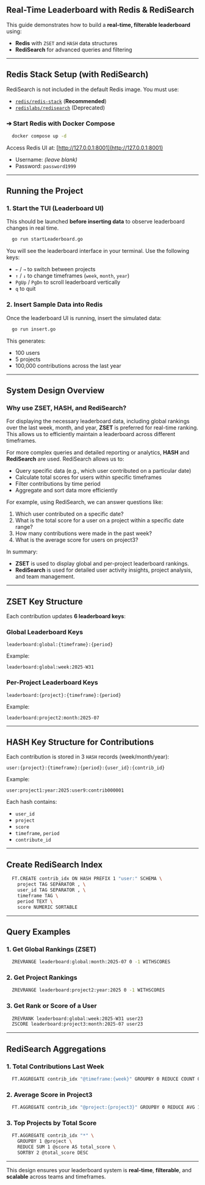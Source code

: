 ## Real-Time Leaderboard with Redis & RediSearch

This guide demonstrates how to build a **real-time, filterable leaderboard** using:

- **Redis** with `ZSET` and `HASH` data structures
- **RediSearch** for advanced queries and filtering

---

## Redis Stack Setup (with RediSearch)

RediSearch is not included in the default Redis image. You must use:

- [`redis/redis-stack`](https://hub.docker.com/r/redis/redis-stack) (**Recommended**)
- [`redislabs/redisearch`](https://hub.docker.com/r/redislabs/redisearch) (Deprecated)

### ➔ Start Redis with Docker Compose

```bash
  docker compose up -d
```

Access Redis UI at: [http://127.0.0.1:8001](http://127.0.0.1:8001)

- Username: _(leave blank)_
- Password: `password1999`

---

## Running the Project

### 1. Start the TUI (Leaderboard UI)

This should be launched **before inserting data** to observe leaderboard changes in real time.

```bash
  go run startLeaderboard.go
```

You will see the leaderboard interface in your terminal. Use the following keys:

- `←` / `→` to switch between projects
- `↑` / `↓` to change timeframes (`week`, `month`, `year`)
- `PgUp` / `PgDn` to scroll leaderboard vertically
- `q` to quit

### 2. Insert Sample Data into Redis

Once the leaderboard UI is running, insert the simulated data:

```bash
  go run insert.go
```

This generates:

- 100 users
- 5 projects
- 100,000 contributions across the last year

---

## System Design Overview

### Why use ZSET, HASH, and RediSearch?

For displaying the necessary leaderboard data, including global rankings over the last week, month, and year, **ZSET**
is preferred for real-time ranking. This allows us to efficiently maintain a leaderboard across different timeframes.

For more complex queries and detailed reporting or analytics, **HASH** and **RediSearch** are used. RediSearch allows us
to:

- Query specific data (e.g., which user contributed on a particular date)
- Calculate total scores for users within specific timeframes
- Filter contributions by time period
- Aggregate and sort data more efficiently

For example, using RediSearch, we can answer questions like:

1. Which user contributed on a specific date?
2. What is the total score for a user on a project within a specific date range?
3. How many contributions were made in the past week?
4. What is the average score for users on project3?

In summary:

- **ZSET** is used to display global and per-project leaderboard rankings.
- **RediSearch** is used for detailed user activity insights, project analysis, and team management.

---

## ZSET Key Structure

Each contribution updates **6 leaderboard keys**:

### Global Leaderboard Keys

```
leaderboard:global:{timeframe}:{period}
```

Example:

```
leaderboard:global:week:2025-W31
```

### Per-Project Leaderboard Keys

```
leaderboard:{project}:{timeframe}:{period}
```

Example:

```
leaderboard:project2:month:2025-07
```

---

## HASH Key Structure for Contributions

Each contribution is stored in 3 `HASH` records (week/month/year):

```
user:{project}:{timeframe}:{period}:{user_id}:{contrib_id}
```

Example:

```
user:project1:year:2025:user9:contrib000001
```

Each hash contains:

- `user_id`
- `project`
- `score`
- `timeframe`, `period`
- `contribute_id`

---

## Create RediSearch Index

```bash
  FT.CREATE contrib_idx ON HASH PREFIX 1 "user:" SCHEMA \
    project TAG SEPARATOR , \
    user_id TAG SEPARATOR , \
    timeframe TAG \
    period TEXT \
    score NUMERIC SORTABLE
```

---

## Query Examples

### 1. Get Global Rankings (ZSET)

```bash
  ZREVRANGE leaderboard:global:month:2025-07 0 -1 WITHSCORES
```

### 2. Get Project Rankings

```bash
  ZREVRANGE leaderboard:project2:year:2025 0 -1 WITHSCORES
```

### 3. Get Rank or Score of a User

```bash
  ZREVRANK leaderboard:global:week:2025-W31 user23
  ZSCORE leaderboard:project3:month:2025-07 user23
```

---

## RediSearch Aggregations

### 1. Total Contributions Last Week

```bash
  FT.AGGREGATE contrib_idx "@timeframe:{week}" GROUPBY 0 REDUCE COUNT 0 AS total_contributions
```

### 2. Average Score in Project3

```bash
  FT.AGGREGATE contrib_idx "@project:{project3}" GROUPBY 0 REDUCE AVG 1 @score AS avg_score
```

### 3. Top Projects by Total Score

```bash
  FT.AGGREGATE contrib_idx "*" \
    GROUPBY 1 @project \
    REDUCE SUM 1 @score AS total_score \
    SORTBY 2 @total_score DESC
```

---

This design ensures your leaderboard system is **real-time**, **filterable**, and **scalable** across teams and
timeframes.

